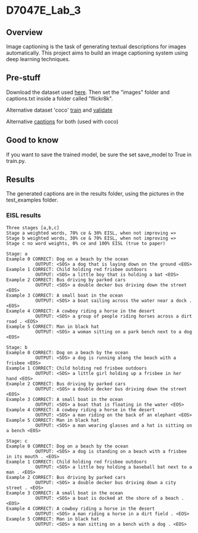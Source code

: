 # D7047E_Lab_3

## Overview
Image captioning is the task of generating textual descriptions for images automatically. This project aims to build an image captioning system using deep learning techniques.

## Pre-stuff
Download the dataset used [here](https://www.kaggle.com/dataset/e1cd22253a9b23b073794872bf565648ddbe4f17e7fa9e74766ad3707141adeb). Then set the "images" folder and captions.txt inside a folder called "flickr8k".

Alternative dataset 'coco' [train](http://images.cocodataset.org/zips/train2014.zip) and [validate](http://images.cocodataset.org/zips/val2014.zip)

Alternative [captions](https://cs.stanford.edu/people/karpathy/deepimagesent/caption_datasets.zip) for both (used with coco)

## Good to know
If you want to save the trained model, be sure the set save_model to True in train.py.

## Results
The generated captions are in the results folder, using the pictures in the test_examples folder. 

### EISL results
```
Three stages [a,b,c]
Stage a weighted words, 70% ce & 30% EISL, when not improving =>
Stage b weighted words, 30% ce & 70% EISL, when not improving =>
Stage c no word weights, 0% ce and 100% EISL (true to paper)
```
```
Stage: a
Example 0 CORRECT: Dog on a beach by the ocean
           OUTPUT: <SOS> a dog that is laying down on the ground <EOS>
Example 1 CORRECT: Child holding red frisbee outdoors
           OUTPUT: <SOS> a little boy that is holding a bat <EOS>
Example 2 CORRECT: Bus driving by parked cars
           OUTPUT: <SOS> a double decker bus driving down the street <EOS>
Example 3 CORRECT: A small boat in the ocean
           OUTPUT: <SOS> a boat sailing across the water near a dock . <EOS>
Example 4 CORRECT: A cowboy riding a horse in the desert
           OUTPUT: <SOS> a group of people riding horses across a dirt road . <EOS>
Example 5 CORRECT: Man in black hat
           OUTPUT: <SOS> a woman sitting on a park bench next to a dog <EOS>
```
```
Stage: b
Example 0 CORRECT: Dog on a beach by the ocean
           OUTPUT: <SOS> a dog is running along the beach with a frisbee <EOS>
Example 1 CORRECT: Child holding red frisbee outdoors
           OUTPUT: <SOS> a little girl holding up a frisbee in her hand <EOS>
Example 2 CORRECT: Bus driving by parked cars
           OUTPUT: <SOS> a double decker bus driving down the street <EOS>
Example 3 CORRECT: A small boat in the ocean
           OUTPUT: <SOS> a boat that is floating in the water <EOS>
Example 4 CORRECT: A cowboy riding a horse in the desert
           OUTPUT: <SOS> a man riding on the back of an elephant <EOS>
Example 5 CORRECT: Man in black hat
           OUTPUT: <SOS> a man wearing glasses and a hat is sitting on a bench <EOS>
```
```
Stage: c
Example 0 CORRECT: Dog on a beach by the ocean
           OUTPUT: <SOS> a dog is standing on a beach with a frisbee in its mouth . <EOS>
Example 1 CORRECT: Child holding red frisbee outdoors
           OUTPUT: <SOS> a little boy holding a baseball bat next to a man . <EOS>
Example 2 CORRECT: Bus driving by parked cars
           OUTPUT: <SOS> a double decker bus driving down a city street . <EOS>
Example 3 CORRECT: A small boat in the ocean
           OUTPUT: <SOS> a boat is docked at the shore of a beach . <EOS>
Example 4 CORRECT: A cowboy riding a horse in the desert
           OUTPUT: <SOS> a man riding a horse in a dirt field . <EOS>
Example 5 CORRECT: Man in black hat
           OUTPUT: <SOS> a man sitting on a bench with a dog . <EOS>
```
